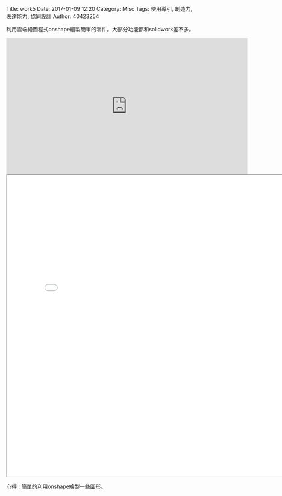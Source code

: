 Title: work5
Date: 2017-01-09 12:20
Category: Misc
Tags: 使用導引, 創造力, 表達能力, 協同設計
Author: 40423254


利用雲端繪圖程式onshape繪製簡單的零件。大部分功能都和solidwork差不多。

<iframe src="https://player.vimeo.com/video/198680605" width="640" height="362" frameborder="0" webkitallowfullscreen mozallowfullscreen allowfullscreen></iframe>


<iframe src="./../data/image5/work5-onshape.jpg" width="800"  height="800"/></iframe>


心得 : 簡單的利用onshape繪製一些圖形。